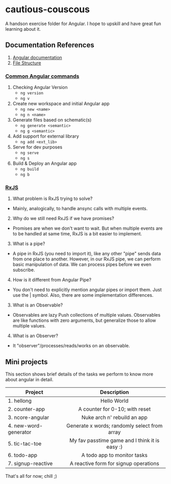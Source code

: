 # cautious-couscous
A handson exercise folder for Angular. I hope to upskill and have great fun learning about it.

## Documentation References
1. [Angular documentation](https://angular.io/)
2. [File Structure](https://angular.io/guide/file-structure)


### [Common Angular commands](https://angular.io/cli)
1. Checking Angular Version
    -   `ng version`
    -   `ng v`
2. Create new workspace and initial Angular app
    -   `ng new <name>`
    -   `ng n <name>`
3. Generate files based on schematic(s)
    -   `ng generate <semantic>`
    -   `ng g <semantic>`
4. Add support for external library
    -   `ng add <ext_lib>`
5. Serve for dev purposes
    -   `ng serve`
    -   `ng s`
6. Build & Deploy an Angular app
    -   `ng build`
    -   `ng b`

### [RxJS](https://rxjs.dev/guide/overview)
1. What problem is RxJS trying to solve?
- Mainly, analogically, to handle ansync calls with multiple events.

2. Why do we still need RxJS if we have promises?
- Promises are when we don't want to wait. But when multiple events are to be handled at same time, RxJS is a bit easier to implement.

3. What is a pipe?
- A pipe in RxJS (you need to import it), like any other "pipe" sends data from one place to another. However, in our RxJS pipe, we can perform basic manipulation of data. We can process pipes before we even subscribe.

4. How is it different from Angular Pipe?
- You don't need to explicitly mention angular pipes or import them. Just use the | symbol. Also, there are some implementation differences.

3. What is an Observable?
- Observables are lazy Push collections of multiple values. Observables are like functions with zero arguments, but generalize those to allow multiple values.

4. What is an Observer?
- It "observer"/processes/reads/works on an observable.

## Mini projects

This section shows brief details of the tasks we perform to know more about angular in detail.

| Project  | Description |
| ------------- |:-------------:|
| 1. hellong      | Hello World     |
| 2. counter-app      | A counter for 0-10; with reset     |
| 3. ncore-angular      | Nuke arch n' rebuild an app     |
| 4. new-word-generator | Generate x words; randomly select from array |
| 5. tic-tac-toe | My fav passtime game and I think it is easy :) |
| 6. todo-app | A todo app to monitor tasks |
| 7. signup-reactive | A reactive form for signup operations |


That's all for now; chill ;)